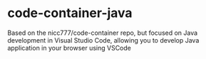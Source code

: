 # code-container-java
Based on the nicc777/code-container repo, but focused on Java development in Visual Studio Code, allowing you to develop Java application in your browser using VSCode

